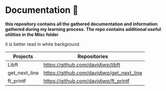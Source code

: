 # Documentation 📑️
**this repository contains all the gathered documentation and information gathered during my learning process.**
**The repo contains additional useful utilities in the Misc folder**

it is better read in white background.

| Projects | Repositories |
| -------- | ------------ |
| Libft | https://github.com/davidjwp/libft |
| get_next_line | https://github.com/davidjwp/get_next_line |
| ft_printf | https://github.com/davidjwp/ft_printf |